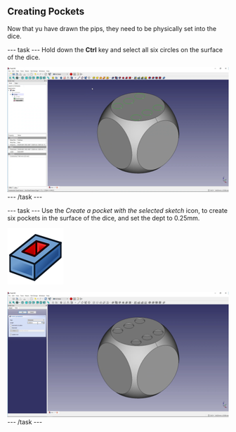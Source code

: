 ## Creating Pockets

Now that yu have drawn the pips, they need to be physically set into the dice.

--- task ---
Hold down the **Ctrl** key and select all six circles on the surface of the dice.

![six_pips_3d](images/six_pips_3d.png)
--- /task ---

--- task ---
Use the *Create a pocket with the selected sketch* icon, to create six pockets in the surface of the dice, and set the dept to 0.25mm.

![PartDesign_Pocket](images/PartDesign_Pocket.png)

![six_pockets](images/six_pockets.png)
--- /task ---

